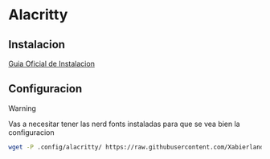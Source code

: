 # Alacritty

## Instalacion

[Guia Oficial de Instalacion](https://github.com/alacritty/alacritty/blob/master/INSTALL.md)

## Configuracion

>[!WARNING]
> Vas a necesitar tener las nerd fonts instaladas para que se vea bien la configuracion

```bash
wget -P .config/alacritty/ https://raw.githubusercontent.com/Xabierland/dotfiles/main/dotfiles/alacritty/alacritty.toml
```
